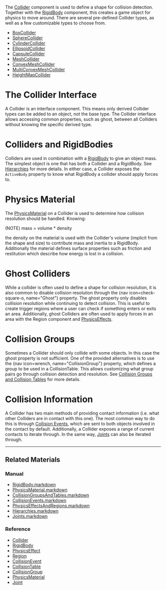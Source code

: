 The [Collider](https://github.com/ArendDanielek/ZeroDocsTest/blob/master/code_reference/class_reference/Collider.markdown) component is used to define a shape for collision detection. Together with the [RigidBody](https://github.com/ArendDanielek/ZeroDocsTest/blob/master/zero_editor_documentation/zeromanual/physics/RigidBody.markdown) component, this creates a game object for physics to move around. There are several pre-defined Collider types, as well as a few customizable types to choose from.
 - [BoxCollider](https://github.com/ArendDanielek/ZeroDocsTest/blob/master/zero_editor_documentation/zeromanual/physics/colliders/BoxCollider.markdown)
 - [SphereCollider](https://github.com/ArendDanielek/ZeroDocsTest/blob/master/zero_editor_documentation/zeromanual/physics/colliders/SphereCollider.markdown)
 - [CylinderCollider](https://github.com/ArendDanielek/ZeroDocsTest/blob/master/zero_editor_documentation/zeromanual/physics/colliders/CylinderCollider.markdown)
 - [EllipsoidCollider](https://github.com/ArendDanielek/ZeroDocsTest/blob/master/zero_editor_documentation/zeromanual/physics/colliders/EllipsoidCollider.markdown)
 - [CapsuleCollider](https://github.com/ArendDanielek/ZeroDocsTest/blob/master/zero_editor_documentation/zeromanual/physics/colliders/CapsuleCollider.markdown)
 - [MeshCollider](https://github.com/ArendDanielek/ZeroDocsTest/blob/master/zero_editor_documentation/zeromanual/physics/colliders/MeshCollider.markdown)
 - [ConvexMeshCollider](https://github.com/ArendDanielek/ZeroDocsTest/blob/master/zero_editor_documentation/zeromanual/physics/colliders/ConvexMeshCollider.markdown)
 - [MultiConvexMeshCollider](https://github.com/ArendDanielek/ZeroDocsTest/blob/master/zero_editor_documentation/zeromanual/physics/colliders/MultiConvexMeshCollider.markdown)
 - [HeightMapCollider](https://github.com/ArendDanielek/ZeroDocsTest/blob/master/zero_editor_documentation/zeromanual/physics/colliders/HeightMapCollider.markdown)

 #  The Collider Interface
A Collider is an interface component. This means only derived Collider types can be added to an object, not the base type. The Collider interface allows accessing common properties, such as ghost, between all Colliders without knowing the specific derived type.

 #  Colliders and RigidBodies
Colliders are used in combination with a [RigidBody](https://github.com/ArendDanielek/ZeroDocsTest/blob/master/zero_editor_documentation/zeromanual/physics/RigidBody.markdown) to give an object mass. The simplest object is one that has both a Collider and a RigidBody. See [Hierarchies](https://github.com/ArendDanielek/ZeroDocsTest/blob/master/zero_editor_documentation/zeromanual/physics/Hierarchies.markdown) for more details. In either case, a Collider exposes the `ActiveBody` property to know what RigidBody a collider should apply forces to.

 #  Physics Material
The [PhysicsMaterial](https://github.com/ArendDanielek/ZeroDocsTest/blob/master/zero_editor_documentation/zeromanual/physics/PhysicsMaterial.markdown) on a Collider is used to determine how collision resolution should be handled. Knowing: 

(NOTE) mass = volume * density

the density on the material is used with the Collider's volume (implicit from the shape and size) to contribute mass and inertia to a RigidBody. Additionally the material defines surface properties such as friction and restitution which describe how energy is lost in a collision.

 #  Ghost Colliders
While a collider is often used to define a shape for collision resolution, it is also common to disable collision resolution through the {nav icon=check-square-o, name="Ghost"} property. The ghost property only disables collision resolution while continuing to detect collision. This is useful to create trigger regions where a user can check if something enters or exits an area. Additionally, ghost Colliders are often used to apply forces in an area with the Region component and [PhysicsEffects](https://github.com/ArendDanielek/ZeroDocsTest/blob/master/zero_editor_documentation/zeromanual/physics/PhysicsEffectsAndRegions.markdown).

 #  Collision Groups
Sometimes a Collider should only collide with some objects. In this case the ghost property is not sufficient. One of the provided alternatives is to use the {nav icon=wrench, name="CollisionGroup"} property, which defines a group to be used in a CollisionTable. This allows customizing what group pairs go through collision detection and resolution. See [Collision Groups and Collision Tables](https://github.com/ArendDanielek/ZeroDocsTest/blob/master/zero_editor_documentation/zeromanual/physics/CollisionOverview/CollisionGroupsAndTables.markdown) for more details.

 #  Collision Information
A Collider has two main methods of providing contact information (i.e. what other Colliders are in contact with this one). The most common way to do this is through [Collision Events](https://github.com/ArendDanielek/ZeroDocsTest/blob/master/zero_editor_documentation/zeromanual/physics/collisionoverview/collisionevents.markdown), which are sent to both objects involved in the contact by default. Additionally, a Collider exposes a range of current contacts to iterate through. In the same way, [Joints](https://github.com/ArendDanielek/ZeroDocsTest/blob/master/zero_editor_documentation/zeromanual/physics/Joints.markdown) can also be iterated through.

---

 ##  Related Materials
 ###  Manual
 - [RigidBody.markdown](https://github.com/ArendDanielek/ZeroDocsTest/blob/master/zero_editor_documentation/zeromanual/physics/RigidBody.markdown)
 - [PhysicsMaterial.markdown](https://github.com/ArendDanielek/ZeroDocsTest/blob/master/zero_editor_documentation/zeromanual/physics/PhysicsMaterial.markdown)
 - [CollisionGroupsAndTables.markdown](https://github.com/ArendDanielek/ZeroDocsTest/blob/master/zero_editor_documentation/zeromanual/physics/CollisionOverview/CollisionGroupsAndTables.markdown)
 - [CollisionEvents.markdown](https://github.com/ArendDanielek/ZeroDocsTest/blob/master/zero_editor_documentation/zeromanual/physics/CollisionOverview/CollisionEvents.markdown)
 - [PhysicsEffectsAndRegions.markdown](https://github.com/ArendDanielek/ZeroDocsTest/blob/master/zero_editor_documentation/zeromanual/physics/PhysicsEffectsAndRegions.markdown)
 - [Hierarchies.markdown](https://github.com/ArendDanielek/ZeroDocsTest/blob/master/zero_editor_documentation/zeromanual/physics/Hierarchies.markdown)
 - [Joints.markdown](https://github.com/ArendDanielek/ZeroDocsTest/blob/master/zero_editor_documentation/zeromanual/physics/Joints.markdown)

 ###  Reference
 - [Collider](https://github.com/ArendDanielek/ZeroDocsTest/blob/master/code_reference/class_reference/Collider.markdown)
 - [RigidBody](https://github.com/ArendDanielek/ZeroDocsTest/blob/master/code_reference/class_reference/RigidBody.markdown)
 - [PhysicsEffect](https://github.com/ArendDanielek/ZeroDocsTest/blob/master/code_reference/class_reference/PhysicsEffect.markdown)
 - [Region](https://github.com/ArendDanielek/ZeroDocsTest/blob/master/code_reference/class_reference/Region.markdown)
 - [CollisionEvent](https://github.com/ArendDanielek/ZeroDocsTest/blob/master/code_reference/class_reference/CollisionEvent.markdown)
 - [CollisionTable](https://github.com/ArendDanielek/ZeroDocsTest/blob/master/code_reference/class_reference/CollisionTable.markdown)
 - [CollisionGroup](https://github.com/ArendDanielek/ZeroDocsTest/blob/master/code_reference/class_reference/CollisionGroup.markdown)
 - [PhysicsMaterial](https://github.com/ArendDanielek/ZeroDocsTest/blob/master/code_reference/class_reference/PhysicsMaterial.markdown)
 - [Joint](https://github.com/ArendDanielek/ZeroDocsTest/blob/master/code_reference/class_reference/Joint.markdown)
 
  
  
  
  
  
  
  

 
